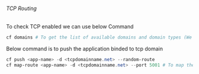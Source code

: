



###### TCP Routing

To check TCP enabled we can use below Command

```powershell
cf domains # To get the list of available domains and domain types (We can check if TCP protocol enabled )
```

Below command is to push the application binded to tcp domain
```powershell
cf push <app-name> -d <tcpdomainname.net> --random-route
cf map-route <app-name> -d <tcpdomainname.net> --port 5001 # To map the application with specific port
```
